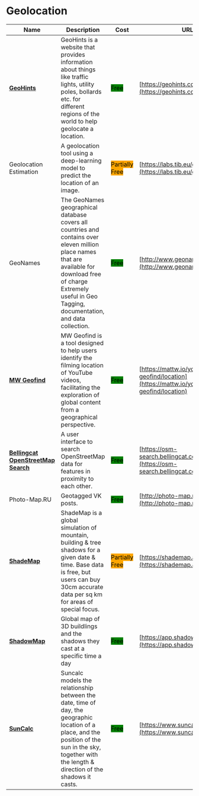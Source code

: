 # Geolocation

| Name | Description | Cost | URL |
| --- | --- | --- | --- |
| [**GeoHints**](../../tools/geohints/README.md) | GeoHints is a website that provides information about things like traffic lights, utility poles, bollards etc. for different regions of the world to help geolocate a location. | <mark style="background-color:green;">Free</mark> | [https://geohints.com/](https://geohints.com/) |
| Geolocation Estimation | A geolocation tool using a deep-learning model to predict the location of an image. | <mark style="background-color:orange;">Partially Free</mark> | [https://labs.tib.eu/geoestimation/](https://labs.tib.eu/geoestimation/) |
| GeoNames | The GeoNames geographical database covers all countries and contains over eleven million place names that are available for download free of charge Extremely useful in Geo Tagging, documentation, and data collection. | <mark style="background-color:green;">Free</mark> | [http://www.geonames.org/](http://www.geonames.org/) |
| [**MW Geofind**](../../tools/mw-geofind/README.md) | MW Geofind is a tool designed to help users identify the filming location of YouTube videos, facilitating the exploration of global content from a geographical perspective. | <mark style="background-color:green;">Free</mark> | [https://mattw.io/youtube-geofind/location](https://mattw.io/youtube-geofind/location) |
| [**Bellingcat OpenStreetMap Search**](../../tools/openstreetmap-search-tool/README.md) | A user interface to search OpenStreetMap data for features in proximity to each other. | <mark style="background-color:green;">Free</mark> | [https://osm-search.bellingcat.com/](https://osm-search.bellingcat.com/) |
| Photo-Map.RU | Geotagged VK posts. | <mark style="background-color:green;">Free</mark> | [http://photo-map.ru/](http://photo-map.ru/) |
| [**ShadeMap**](../../tools/shademap/README.md) | ShadeMap is a global simulation of mountain, building & tree shadows for a given date & time. Base data is free, but users can buy 30cm accurate data per sq km for areas of special focus. | <mark style="background-color:orange;">Partially Free</mark> | [https://shademap.app](https://shademap.app) |
| [**ShadowMap**](../../tools/shadowmap/README.md) | Global map of 3D buildlings and the shadows they cast at a specific time a day | <mark style="background-color:green;">Free</mark> | [https://app.shadowmap.org/](https://app.shadowmap.org/) |
| [**SunCalc**](../../tools/suncalc/README.md) | Suncalc models the relationship between the date, time of day, the geographic location of a place, and the position of the sun in the sky, together with the length & direction of the shadows it casts. | <mark style="background-color:green;">Free</mark> | [https://www.suncalc.org](https://www.suncalc.org) |